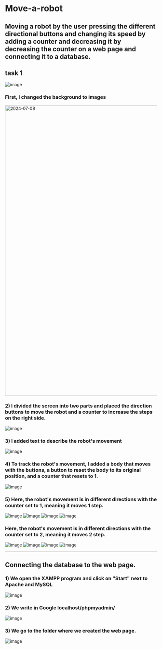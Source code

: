 # Move-a-robot
Moving a robot by the user pressing the different directional buttons and changing its speed by adding a counter and decreasing it by decreasing the counter on a web page and connecting it to a database.
---------------------------------
## task 1
![image](https://github.com/Roaa-YukiRin/Move-a-robot/assets/132842520/cf07a175-4f71-4ade-9776-6352cfc54c2d)

### First, I changed the background to images
<img width="960" alt="2024-07-08" src="https://github.com/Roaa-YukiRin/Move-a-robot/assets/132842520/3058d0f9-1600-4fab-9769-77a823e8b64c">

### 2) I divided the screen into two parts and placed the direction buttons to move the robot and a counter to increase the steps on the right side.
![image](https://github.com/Roaa-YukiRin/Move-a-robot/assets/132842520/ec788c7b-c93a-4d72-9112-ca4f2e615b13)

### 3) I added text to describe the robot's movement
![image](https://github.com/Roaa-YukiRin/Move-a-robot/assets/132842520/2574951f-9157-4344-bcd9-20144a9bdc2a)

### 4) To track the robot's movement, I added a body that moves with the buttons, a button to reset the body to its original position, and a counter that resets to 1.
![image](https://github.com/Roaa-YukiRin/Move-a-robot/assets/132842520/848d6a07-23ba-4678-b498-5b39974f73b6)

### 5) Here, the robot's movement is in different directions with the counter set to 1, meaning it moves 1 step.
![image](https://github.com/Roaa-YukiRin/Move-a-robot/assets/132842520/660d592e-5e5d-4aa3-a0d4-3ca0cf63f924)
![image](https://github.com/Roaa-YukiRin/Move-a-robot/assets/132842520/8b461845-6b44-4091-a15d-4b2f58447fb1)
![image](https://github.com/Roaa-YukiRin/Move-a-robot/assets/132842520/44f41db7-6251-4d98-af23-dde5113b6441)
![image](https://github.com/Roaa-YukiRin/Move-a-robot/assets/132842520/93ecdc86-d3ea-4373-a404-04d1b3da15e4)

### Here, the robot's movement is in different directions with the counter set to 2, meaning it moves 2 step.
![image](https://github.com/Roaa-YukiRin/Move-a-robot/assets/132842520/7edb66ea-3a46-404c-bd13-d4a35d831e8e)
![image](https://github.com/Roaa-YukiRin/Move-a-robot/assets/132842520/de1b68f6-a329-4879-93cb-52aa0058b684)
![image](https://github.com/Roaa-YukiRin/Move-a-robot/assets/132842520/55737c1e-7673-4cd9-b3fd-b818e35a92cb)
![image](https://github.com/Roaa-YukiRin/Move-a-robot/assets/132842520/2d47eafe-3d0d-4b01-9840-e3ad5639c42e)

---------------------------------------------------------------------------------------
## Connecting the database to the web page.
### 1) We open the XAMPP program and click on "Start" next to Apache and MySQL
![image](https://github.com/Roaa-YukiRin/Move-a-robot/assets/132842520/7d393215-3c8f-4586-8599-a483f119dce8)

### 2) We write in Google localhost/phpmyadmin/
![image](https://github.com/Roaa-YukiRin/Move-a-robot/assets/132842520/a8a8bc5b-b0e3-48f4-9234-05b5317fc6b8)

### 3) We go to the folder where we created the web page.
![image](https://github.com/Roaa-YukiRin/Move-a-robot/assets/132842520/7b17a731-524e-4805-94f0-03e584175477)








